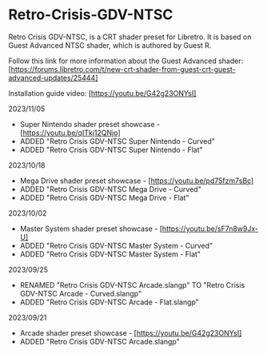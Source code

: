 # Retro-Crisis-GDV-NTSC
Retro Crisis GDV-NTSC, is a CRT shader preset for Libretro. It is based on Guest Advanced NTSC shader, which is authored by Guest R.

Follow this link for more information about the Guest Advanced shader:
[https://forums.libretro.com/t/new-crt-shader-from-guest-crt-guest-advanced-updates/25444]

Installation guide video:
[https://youtu.be/G42g23ONYsI]


2023/11/05
- Super Nintendo shader preset showcase - [https://youtu.be/qITkj12QNjo]
- ADDED "Retro Crisis GDV-NTSC Super Nintendo - Curved"
- ADDED "Retro Crisis GDV-NTSC Super Nintendo - Flat"


2023/10/18
- Mega Drive shader preset showcase - [https://youtu.be/pd75fzm7sBc]
- ADDED "Retro Crisis GDV-NTSC Mega Drive - Curved"
- ADDED "Retro Crisis GDV-NTSC Mega Drive - Flat"


2023/10/02
- Master System shader preset showcase - [https://youtu.be/sF7n8w9Jx-U]
- ADDED "Retro Crisis GDV-NTSC Master System - Curved"
- ADDED "Retro Crisis GDV-NTSC Master System - Flat"


2023/09/25
- RENAMED "Retro Crisis GDV-NTSC Arcade.slangp" TO "Retro Crisis GDV-NTSC Arcade - Curved.slangp"
- ADDED "Retro Crisis GDV-NTSC Arcade - Flat.slangp"


2023/09/21
- Arcade shader preset showcase - [https://youtu.be/G42g23ONYsI]
- ADDED "Retro Crisis GDV-NTSC Arcade.slangp"
